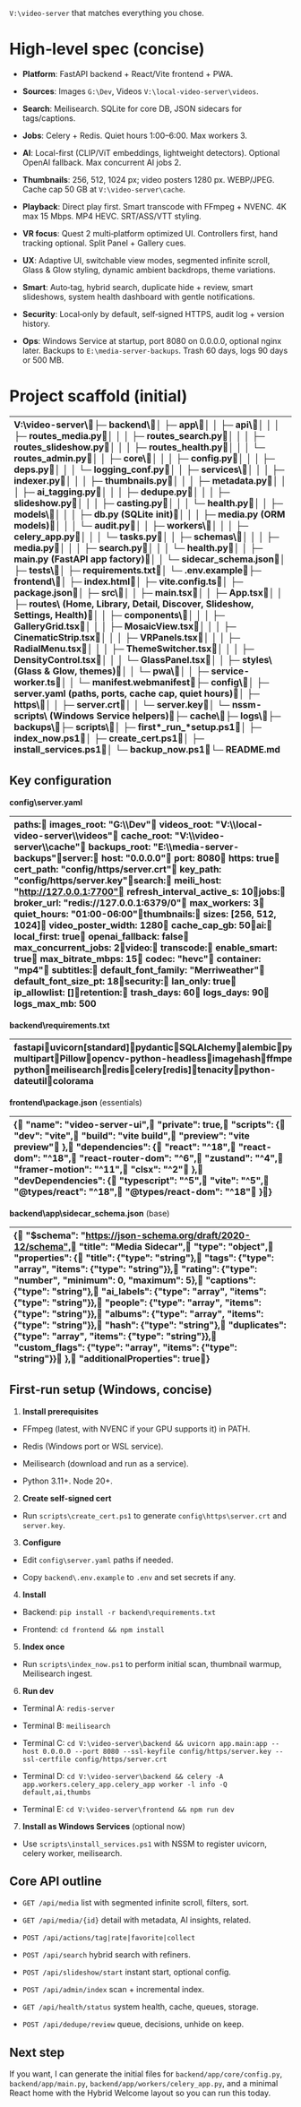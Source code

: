 `V:\video-server` that matches everything you chose.

# **High‑level spec (concise)**

* **Platform**: FastAPI backend \+ React/Vite frontend \+ PWA.

* **Sources**: Images `G:\Dev`, Videos `V:\local-video-server\videos`.

* **Search**: Meilisearch. SQLite for core DB, JSON sidecars for tags/captions.

* **Jobs**: Celery \+ Redis. Quiet hours 1:00–6:00. Max workers 3\.

* **AI**: Local-first (CLIP/ViT embeddings, lightweight detectors). Optional OpenAI fallback. Max concurrent AI jobs 2\.

* **Thumbnails**: 256, 512, 1024 px; video posters 1280 px. WEBP/JPEG. Cache cap 50 GB at `V:\video-server\cache`.

* **Playback**: Direct play first. Smart transcode with FFmpeg \+ NVENC. 4K max 15 Mbps. MP4 HEVC. SRT/ASS/VTT styling.

* **VR focus**: Quest 2 multi‑platform optimized UI. Controllers first, hand tracking optional. Split Panel \+ Gallery cues.

* **UX**: Adaptive UI, switchable view modes, segmented infinite scroll, Glass & Glow styling, dynamic ambient backdrops, theme variations.

* **Smart**: Auto‑tag, hybrid search, duplicate hide \+ review, smart slideshows, system health dashboard with gentle notifications.

* **Security**: Local‑only by default, self‑signed HTTPS, audit log \+ version history.

* **Ops**: Windows Service at startup, port 8080 on 0.0.0.0, optional nginx later. Backups to `E:\media-server-backups`. Trash 60 days, logs 90 days or 500 MB.

# **Project scaffold (initial)**

| V:\\video-server\\├─ backend\\│  ├─ app\\│  │  ├─ api\\│  │  │  ├─ routes\_media.py│  │  │  ├─ routes\_search.py│  │  │  ├─ routes\_slideshow.py│  │  │  ├─ routes\_health.py│  │  │  └─ routes\_admin.py│  │  ├─ core\\│  │  │  ├─ config.py│  │  │  ├─ deps.py│  │  │  └─ logging\_conf.py│  │  ├─ services\\│  │  │  ├─ indexer.py│  │  │  ├─ thumbnails.py│  │  │  ├─ metadata.py│  │  │  ├─ ai\_tagging.py│  │  │  ├─ dedupe.py│  │  │  ├─ slideshow.py│  │  │  ├─ casting.py│  │  │  └─ health.py│  │  ├─ models\\│  │  │  ├─ db.py           (SQLite init)│  │  │  ├─ media.py        (ORM models)│  │  │  └─ audit.py│  │  ├─ workers\\│  │  │  ├─ celery\_app.py│  │  │  └─ tasks.py│  │  ├─ schemas\\│  │  │  ├─ media.py│  │  │  ├─ search.py│  │  │  └─ health.py│  │  ├─ main.py            (FastAPI app factory)│  │  └─ sidecar\_schema.json│  ├─ tests\\│  ├─ requirements.txt│  └─ .env.example├─ frontend\\│  ├─ index.html│  ├─ vite.config.ts│  ├─ package.json│  ├─ src\\│  │  ├─ main.tsx│  │  ├─ App.tsx│  │  ├─ routes\\ (Home, Library, Detail, Discover, Slideshow, Settings, Health)│  │  ├─ components\\│  │  │  ├─ GalleryGrid.tsx│  │  │  ├─ MosaicView.tsx│  │  │  ├─ CinematicStrip.tsx│  │  │  ├─ VRPanels.tsx│  │  │  ├─ RadialMenu.tsx│  │  │  ├─ ThemeSwitcher.tsx│  │  │  ├─ DensityControl.tsx│  │  │  └─ GlassPanel.tsx│  │  ├─ styles\\ (Glass & Glow, themes)│  │  └─ pwa\\│  │     ├─ service-worker.ts│  │     └─ manifest.webmanifest├─ config\\│  ├─ server.yaml    (paths, ports, cache cap, quiet hours)│  ├─ https\\│  │  ├─ server.crt│  │  └─ server.key│  └─ nssm-scripts\\  (Windows Service helpers)├─ cache\\├─ logs\\├─ backups\\├─ scripts\\│  ├─ first*\_run\_*setup.ps1│  ├─ index\_now.ps1│  ├─ create\_cert.ps1│  ├─ install\_services.ps1│  └─ backup\_now.ps1└─ README.md |
| :---- |

## **Key configuration**

**config\\server.yaml**

| paths:  images\_root: "G:\\\\Dev"  videos\_root: "V:\\\\local-video-server\\\\videos"  cache\_root: "V:\\\\video-server\\\\cache"  backups\_root: "E:\\\\media-server-backups"server:  host: "0.0.0.0"  port: 8080  https: true  cert\_path: "config/https/server.crt"  key\_path: "config/https/server.key"search:  meili\_host: "http://127.0.0.1:7700"  refresh\_interval\_active\_s: 10jobs:  broker\_url: "redis://127.0.0.1:6379/0"  max\_workers: 3  quiet\_hours: "01:00-06:00"thumbnails:  sizes: \[256, 512, 1024\]  video\_poster\_width: 1280  cache\_cap\_gb: 50ai:  local\_first: true  openai\_fallback: false  max\_concurrent\_jobs: 2video:  transcode:    enable\_smart: true    max\_bitrate\_mbps: 15    codec: "hevc"    container: "mp4"  subtitles:    default\_font\_family: "Merriweather"    default\_font\_size\_pt: 18security:  lan\_only: true  ip\_allowlist: \[\]retention:  trash\_days: 60  logs\_days: 90  logs\_max\_mb: 500 |
| :---- |

**backend\\requirements.txt**

| fastapiuvicorn\[standard\]pydanticSQLAlchemyalembicpython-multipartPillowopencv-python-headlessimagehashffmpeg-pythonmeilisearchrediscelery\[redis\]tenacitypython-dateutilcolorama |
| :---- |

**frontend\\package.json** (essentials)

| {  "name": "video-server-ui",  "private": true,  "scripts": {    "dev": "vite",    "build": "vite build",    "preview": "vite preview"  },  "dependencies": {    "react": "^18",    "react-dom": "^18",    "react-router-dom": "^6",    "zustand": "^4",    "framer-motion": "^11",    "clsx": "^2"  },  "devDependencies": {    "typescript": "^5",    "vite": "^5",    "@types/react": "^18",    "@types/react-dom": "^18"  }} |
| :---- |

**backend\\app\\sidecar\_schema.json** (base)

| {  "$schema": "https://json-schema.org/draft/2020-12/schema",  "title": "Media Sidecar",  "type": "object",  "properties": {    "title": {"type": "string"},    "tags": {"type": "array", "items": {"type": "string"}},    "rating": {"type": "number", "minimum": 0, "maximum": 5},    "captions": {"type": "string"},    "ai\_labels": {"type": "array", "items": {"type": "string"}},    "people": {"type": "array", "items": {"type": "string"}},    "albums": {"type": "array", "items": {"type": "string"}},    "hash": {"type": "string"},    "duplicates": {"type": "array", "items": {"type": "string"}},    "custom\_flags": {"type": "array", "items": {"type": "string"}}  },  "additionalProperties": true} |
| :---- |

## **First‑run setup (Windows, concise)**

1. **Install prerequisites**

* FFmpeg (latest, with NVENC if your GPU supports it) in PATH.

* Redis (Windows port or WSL service).

* Meilisearch (download and run as a service).

* Python 3.11+. Node 20+.

2. **Create self‑signed cert**

* Run `scripts\create_cert.ps1` to generate `config\https\server.crt` and `server.key`.

3. **Configure**

* Edit `config\server.yaml` paths if needed.

* Copy `backend\.env.example` to `.env` and set secrets if any.

4. **Install**

* Backend: `pip install -r backend\requirements.txt`

* Frontend: `cd frontend && npm install`

5. **Index once**

* Run `scripts\index_now.ps1` to perform initial scan, thumbnail warmup, Meilisearch ingest.

6. **Run dev**

* Terminal A: `redis-server`

* Terminal B: `meilisearch`

* Terminal C: `cd V:\video-server\backend && uvicorn app.main:app --host 0.0.0.0 --port 8080 --ssl-keyfile config/https/server.key --ssl-certfile config/https/server.crt`

* Terminal D: `cd V:\video-server\backend && celery -A app.workers.celery_app.celery_app worker -l info -Q default,ai,thumbs`

* Terminal E: `cd V:\video-server\frontend && npm run dev`

7. **Install as Windows Services** (optional now)

* Use `scripts\install_services.ps1` with NSSM to register uvicorn, celery worker, meilisearch.

## **Core API outline**

* `GET /api/media` list with segmented infinite scroll, filters, sort.

* `GET /api/media/{id}` detail with metadata, AI insights, related.

* `POST /api/actions/tag|rate|favorite|collect`

* `POST /api/search` hybrid search with refiners.

* `POST /api/slideshow/start` instant start, optional config.

* `POST /api/admin/index` scan \+ incremental index.

* `GET /api/health/status` system health, cache, queues, storage.

* `POST /api/dedupe/review` queue, decisions, unhide on keep.

## **Next step**

If you want, I can generate the initial files for `backend/app/core/config.py`, `backend/app/main.py`, `backend/app/workers/celery_app.py`, and a minimal React home with the Hybrid Welcome layout so you can run this today.

